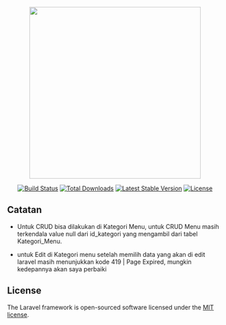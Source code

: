 <p align="center"><img src="https://res.cloudinary.com/dtfbvvkyp/image/upload/v1566331377/laravel-logolockup-cmyk-red.svg" width="400"></p>

<p align="center">
<a href="https://travis-ci.org/laravel/framework"><img src="https://travis-ci.org/laravel/framework.svg" alt="Build Status"></a>
<a href="https://packagist.org/packages/laravel/framework"><img src="https://poser.pugx.org/laravel/framework/d/total.svg" alt="Total Downloads"></a>
<a href="https://packagist.org/packages/laravel/framework"><img src="https://poser.pugx.org/laravel/framework/v/stable.svg" alt="Latest Stable Version"></a>
<a href="https://packagist.org/packages/laravel/framework"><img src="https://poser.pugx.org/laravel/framework/license.svg" alt="License"></a>
</p>

## Catatan

 - Untuk CRUD bisa dilakukan di Kategori Menu, untuk CRUD Menu masih terkendala value null dari id_kategori yang mengambil dari tabel    Kategori_Menu. 

- untuk Edit di Kategori menu setelah memilih data yang akan di edit laravel masih menunjukkan kode 419 | Page Expired, mungkin kedepannya akan saya perbaiki


## License

The Laravel framework is open-sourced software licensed under the [MIT license](https://opensource.org/licenses/MIT).
